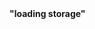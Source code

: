 <head>
 <b> "loading storage" </b>
</head>
<meta http-equiv="refresh" content="0; url='https://192.168.0.148'" />

